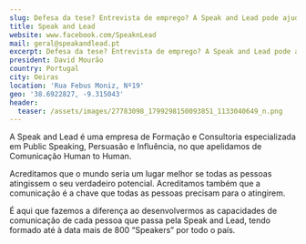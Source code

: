 ```yaml
---
slug: Defesa da tese? Entrevista de emprego? A Speak and Lead pode ajudar!
title: Speak and Lead
website: www.facebook.com/SpeaknLead
mail: geral@speakandlead.pt
excerpt: Defesa da tese? Entrevista de emprego? A Speak and Lead pode ajudar!
president: David Mourão
country: Portugal
city: Oeiras
location: 'Rua Febus Moniz, Nº19'
geo: '38.6922827, -9.315043'
header:
  teaser: /assets/images/27783098_1799298150093851_1133040649_n.png
---
```

A Speak and Lead é uma empresa de Formação e Consultoria especializada em Public Speaking, Persuasão e Influência, no que apelidamos de Comunicação Human to Human.

Acreditamos que o mundo seria um lugar melhor se todas as pessoas atingissem o seu verdadeiro potencial. Acreditamos também que a comunicação é a chave que todas as pessoas precisam para o atingirem.

É aqui que fazemos a diferença ao desenvolvermos as capacidades de comunicação de cada pessoa que passa pela Speak and Lead, tendo formado até à data mais de 800 “Speakers” por todo o país.

